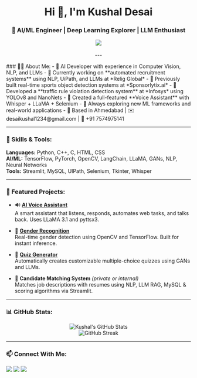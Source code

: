   <h1 align="center">Hi 👋, I'm Kushal Desai</h1>
<h3 align="center">🚀 AI/ML Engineer | Deep Learning Explorer | LLM Enthusiast</h3>

<p align="center">
  <img src="https://readme-typing-svg.demolab.com?font=Fira+Code&pause=1000&color=00FFFF&center=true&vCenter=true&multiline=true&width=600&lines=Building+AI-powered+solutions.;Passionate+about+Computer+Vision+%26+LLMs.;Turning+ideas+into+intelligent+products.">


<br>
<br>
---
</p>
### 👨‍💻 About Me:
- 🧠 AI Developer with experience in Computer Vision, NLP, and LLMs
- 🤖 Currently working on **automated recruitment systems** using NLP, UiPath, and LLMs at *Relig Global*
- 📸 Previously built real-time sports object detection systems at *Sponsorlytix.ai*
- 🚦 Developed a **traffic rule violation detection system** at *Infosys* using YOLOv8 and NanoNets
- 🎤 Created a full-featured **Voice Assistant** with Whisper + LLaMA + Selenium
- 🎯 Always exploring new ML frameworks and real-world applications
- 📍 Based in Ahmedabad | ✉️ desaikushal1234@gmail.com | 📱 +91 7574975141

---

### 🔧 Skills & Tools:
**Languages:** Python, C++, C, HTML, CSS  
**AI/ML:** TensorFlow, PyTorch, OpenCV, LangChain, LLaMA, GANs, NLP, Neural Networks  
**Tools:** Streamlit, MySQL, UIPath, Selenium, Tkinter, Whisper

---

### 🚀 Featured Projects:

- 🔊 **[AI Voice Assistant](https://github.com/kush1311/AI-Voice-Assistant)**  
  A smart assistant that listens, responds, automates web tasks, and talks back. Uses LLaMA 3.1 and pyttsx3.

- 🧠 **[Gender Recognition](https://github.com/kush1311/face-recognition)**  
  Real-time gender detection using OpenCV and TensorFlow. Built for instant inference.

- 📘 **[Quiz Generator](https://github.com/kush1311/Quiz-MCQ-Gen)**  
  Automatically creates customizable multiple-choice quizzes using GANs and LLMs.

- 🎯 **Candidate Matching System** *(private or internal)*  
  Matches job descriptions with resumes using NLP, LLM RAG, MySQL & scoring algorithms via Streamlit.

---

### 📊 GitHub Stats:
<p align="center">
  <img src="https://github-readme-stats.vercel.app/api?username=kush1311&show_icons=true&theme=tokyonight" alt="Kushal's GitHub Stats" />
  <br />
  <img src="https://github-readme-streak-stats.herokuapp.com/?user=kush1311&theme=tokyonight" alt="GitHub Streak" />
</p>

---

### 📫 Connect With Me:
<p align="left">
  <a href="mailto:desaikushal1234@gmail.com"><img src="https://img.shields.io/badge/Gmail-D14836?style=for-the-badge&logo=gmail&logoColor=white"></a>
  <a href="https://www.linkedin.com/in/kushal-desai-054a4425b/"><img src="https://img.shields.io/badge/LinkedIn-0A66C2?style=for-the-badge&logo=linkedin&logoColor=white"></a>
  <a href="https://github.com/kush1311"><img src="https://img.shields.io/badge/GitHub-100000?style=for-the-badge&logo=github&logoColor=white"></a>
</p>
